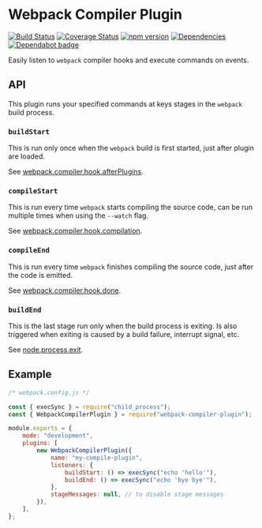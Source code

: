 # Webpack Compiler Plugin

[![Build Status](https://travis-ci.org/iamogbz/webpack-compiler-plugin.svg?branch=master)](https://travis-ci.org/iamogbz/webpack-compiler-plugin)
[![Coverage Status](https://coveralls.io/repos/github/iamogbz/webpack-compiler-plugin/badge.svg?branch=master)](https://coveralls.io/github/iamogbz/webpack-compiler-plugin?branch=master)
[![npm version](https://badge.fury.io/js/webpack-compiler-plugin.svg)](https://badge.fury.io/js/webpack-compiler-plugin)
[![Dependencies](https://img.shields.io/librariesio/github/iamogbz/webpack-compiler-plugin)](https://github.com/iamogbz/webpack-compiler-plugin)
[![Dependabot badge](https://badgen.net/github/dependabot/iamogbz/webpack-compiler-plugin/?icon=dependabot)](https://app.dependabot.com)

Easily listen to `webpack` compiler hooks and execute commands on events.

## API

This plugin runs your specified commands at keys stages in the `webpack` build process.

### `buildStart`

This is run only once when the `webpack` build is first started, just after plugin are loaded.

See [webpack.compiler.hook.afterPlugins](https://webpack.js.org/api/compiler-hooks/#afterplugins).

### `compileStart`

This is run every time `webpack` starts compiling the source code, can be run multiple times when using the `--watch` flag.

See [webpack.compiler.hook.compilation](https://webpack.js.org/api/compiler-hooks/#compilation).

### `compileEnd`

This is run every time `webpack` finishes compiling the source code, just after the code is emitted.

See [webpack.compiler.hook.done](https://webpack.js.org/api/compiler-hooks/#done).

### `buildEnd`

This is the last stage run only when the build process is exiting. Is also triggered when exiting is caused by a build failure, interrupt signal, etc.

See [node.process.exit](https://nodejs.org/api/process.html#process_event_exit).

## Example

```js
/* webpack.config.js */

const { execSync } = require("child_process");
const { WebpackCompilerPlugin } = require("webpack-compiler-plugin");

module.exports = {
    mode: "development",
    plugins: [
        new WebpackCompilerPlugin({
            name: "my-compile-plugin",
            listeners: {
                buildStart: () => execSync("echo 'hello'"),
                buildEnd: () => execSync("echo 'bye bye'"),
            },
            stageMessages: null, // to disable stage messages
        }),
    ],
};
```
